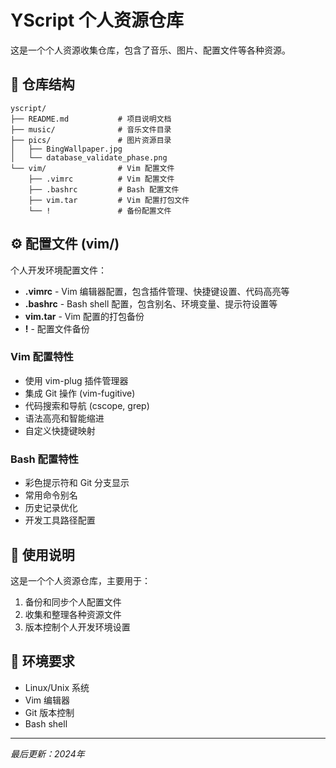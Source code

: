 # YScript 个人资源仓库

这是一个个人资源收集仓库，包含了音乐、图片、配置文件等各种资源。

## 📁 仓库结构

```
yscript/
├── README.md           # 项目说明文档
├── music/              # 音乐文件目录
├── pics/               # 图片资源目录
│   ├── BingWallpaper.jpg
│   └── database_validate_phase.png
└── vim/                # Vim 配置文件
    ├── .vimrc          # Vim 配置文件
    ├── .bashrc         # Bash 配置文件
    ├── vim.tar         # Vim 配置打包文件
    └── !               # 备份配置文件
```

## ⚙️ 配置文件 (vim/)

个人开发环境配置文件：
- **.vimrc** - Vim 编辑器配置，包含插件管理、快捷键设置、代码高亮等
- **.bashrc** - Bash shell 配置，包含别名、环境变量、提示符设置等
- **vim.tar** - Vim 配置的打包备份
- **!** - 配置文件备份

### Vim 配置特性

- 使用 vim-plug 插件管理器
- 集成 Git 操作 (vim-fugitive)
- 代码搜索和导航 (cscope, grep)
- 语法高亮和智能缩进
- 自定义快捷键映射

### Bash 配置特性

- 彩色提示符和 Git 分支显示
- 常用命令别名
- 历史记录优化
- 开发工具路径配置

## 📝 使用说明

这是一个个人资源仓库，主要用于：
1. 备份和同步个人配置文件
2. 收集和整理各种资源文件
3. 版本控制个人开发环境设置

## 🔧 环境要求

- Linux/Unix 系统
- Vim 编辑器
- Git 版本控制
- Bash shell

---

*最后更新：2024年*